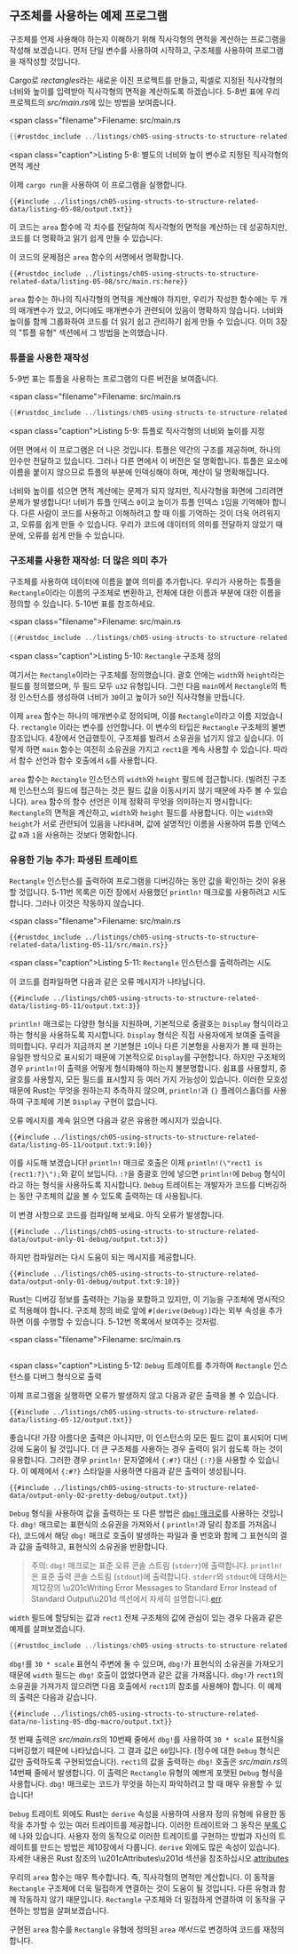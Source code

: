 ## 구조체를 사용하는 예제 프로그램

구조체를 언제 사용해야 하는지 이해하기 위해 직사각형의 면적을 계산하는 프로그램을 작성해 보겠습니다. 먼저 단일 변수를 사용하여 시작하고, 구조체를 사용하여 프로그램을 재작성할 것입니다.

Cargo로 *rectangles*라는 새로운 이진 프로젝트를 만들고, 픽셀로 지정된 직사각형의 너비와 높이를 입력받아 직사각형의 면적을 계산하도록 하겠습니다. 5-8번 표에 우리 프로젝트의 *src/main.rs*에 있는 방법을 보여줍니다.

<span class=\"filename\">Filename: src/main.rs</span>

```rust
{{#rustdoc_include ../listings/ch05-using-structs-to-structure-related-data/listing-05-08/src/main.rs:all}}
```

<span class=\"caption\">Listing 5-8: 별도의 너비와 높이 변수로 지정된 직사각형의 면적 계산</span>

이제 `cargo run`을 사용하여 이 프로그램을 실행합니다.

```console
{{#include ../listings/ch05-using-structs-to-structure-related-data/listing-05-08/output.txt}}
```

이 코드는 `area` 함수에 각 치수를 전달하여 직사각형의 면적을 계산하는 데 성공하지만, 코드를 더 명확하고 읽기 쉽게 만들 수 있습니다.

이 코드의 문제점은 `area` 함수의 서명에서 명확합니다.

```rust,ignore
{{#rustdoc_include ../listings/ch05-using-structs-to-structure-related-data/listing-05-08/src/main.rs:here}}
```

`area` 함수는 하나의 직사각형의 면적을 계산해야 하지만, 우리가 작성한 함수에는 두 개의 매개변수가 있고, 어디에도 매개변수가 관련되어 있음이 명확하지 않습니다. 너비와 높이를 함께 그룹화하여 코드를 더 읽기 쉽고 관리하기 쉽게 만들 수 있습니다. 이미 3장의 "튜플 유형"<!-- ignore --> 섹션에서 그 방법을 논의했습니다.

### 튜플을 사용한 재작성

5-9번 표는 튜플을 사용하는 프로그램의 다른 버전을 보여줍니다.

<span class=\"filename\">Filename: src/main.rs</span>

```rust
{{#rustdoc_include ../listings/ch05-using-structs-to-structure-related-data/listing-05-09/src/main.rs}}
```

<span class=\"caption\">Listing 5-9: 튜플로 직사각형의 너비와 높이를 지정</span>

어떤 면에서 이 프로그램은 더 나은 것입니다. 튜플은 약간의 구조를 제공하며, 하나의 인수만 전달하고 있습니다. 그러나 다른 면에서 이 버전은 덜 명확합니다. 튜플은 요소에 이름을 붙이지 않으므로 튜플의 부분에 인덱싱해야 하며, 계산이 덜 명확해집니다.

너비와 높이를 섞으면 면적 계산에는 문제가 되지 않지만, 직사각형을 화면에 그리려면 문제가 발생합니다! 너비가 튜플 인덱스 `0`이고 높이가 튜플 인덱스 `1`임을 기억해야 합니다. 다른 사람이 코드를 사용하고 이해하려고 할 때 이를 기억하는 것이 더욱 어려워지고, 오류를 쉽게 만들 수 있습니다. 우리가 코드에 데이터의 의미를 전달하지 않았기 때문에, 오류를 쉽게 만들 수 있습니다.

### 구조체를 사용한 재작성: 더 많은 의미 추가

구조체를 사용하여 데이터에 이름을 붙여 의미를 추가합니다. 우리가 사용하는 튜플을 `Rectangle`이라는 이름의 구조체로 변환하고, 전체에 대한 이름과 부분에 대한 이름을 정의할 수 있습니다. 5-10번 표를 참조하세요.

<span class=\"filename\">Filename: src/main.rs</span>

```rust
{{#rustdoc_include ../listings/ch05-using-structs-to-structure-related-data/listing-05-10/src/main.rs}}
```

<span class=\"caption\">Listing 5-10: `Rectangle` 구조체 정의</span>

여기서는 `Rectangle`이라는 구조체를 정의했습니다. 괄호 안에는 `width`와 `height`라는 필드를 정의했으며, 두 필드 모두 `u32` 유형입니다. 그런 다음 `main`에서 `Rectangle`의 특정 인스턴스를 생성하여 너비가 `30`이고 높이가 `50`인 직사각형을 만듭니다.

이제 `area` 함수는 하나의 매개변수로 정의되며, 이를 `Rectangle`이라고 이름 지었습니다.
 `rectangle` 이라는 변수를 선언합니다. 이 변수의 타입은 `Rectangle` 구조체의 불변 참조입니다. 4장에서 언급했듯이, 구조체를 빌려서 소유권을 넘기지 않고 싶습니다. 이렇게 하면 `main` 함수는 여전히 소유권을 가지고 `rect1`을 계속 사용할 수 있습니다. 따라서 함수 선언과 함수 호출에서 `&`를 사용합니다.

`area` 함수는 `Rectangle` 인스턴스의 `width`와 `height` 필드에 접근합니다. (빌려진 구조체 인스턴스의 필드에 접근하는 것은 필드 값을 이동시키지 않기 때문에 자주 볼 수 있습니다). `area` 함수의 함수 선언은 이제 정확히 무엇을 의미하는지 명시합니다: `Rectangle`의 면적을 계산하고, `width`와 `height` 필드를 사용합니다. 이는 `width`와 `height`가 서로 관련되어 있음을 나타내며, 값에 설명적인 이름을 사용하여 튜플 인덱스 값 `0`과 `1`을 사용하는 것보다 명확합니다.

### 유용한 기능 추가: 파생된 트레이트

`Rectangle` 인스턴스를 출력하여 프로그램을 디버깅하는 동안 값을 확인하는 것이 유용할 것입니다. 5-11번 목록은 이전 장에서 사용했던 `println!` 매크로를 사용하려고 시도합니다. 그러나 이것은 작동하지 않습니다.

<span class=\"filename\">Filename: src/main.rs</span>

```rust,ignore,does_not_compile
{{#rustdoc_include ../listings/ch05-using-structs-to-structure-related-data/listing-05-11/src/main.rs}}
```

<span class=\"caption\">Listing 5-11: `Rectangle` 인스턴스를 출력하려는 시도</span>

이 코드를 컴파일하면 다음과 같은 오류 메시지가 나타납니다.

```text
{{#include ../listings/ch05-using-structs-to-structure-related-data/listing-05-11/output.txt:3}}
```

`println!` 매크로는 다양한 형식을 지원하며, 기본적으로 중괄호는 `Display` 형식이라고 하는 형식을 사용하도록 지시합니다. `Display` 형식은 직접 사용자에게 보여줄 출력을 의미합니다. 우리가 지금까지 본 기본형은 `1`이나 다른 기본형을 사용자가 볼 때 원하는 유일한 방식으로 표시되기 때문에 기본적으로 `Display`를 구현합니다. 하지만 구조체의 경우 `println!`이 출력을 어떻게 형식화해야 하는지 불분명합니다. 쉼표를 사용할지, 중괄호를 사용할지, 모든 필드를 표시할지 등 여러 가지 가능성이 있습니다. 이러한 모호성 때문에 Rust는 무엇을 원하는지 추측하지 않으며, `println!`과 `{}` 플레이스홀더를 사용하여 구조체에 기본 `Display` 구현이 없습니다.

오류 메시지를 계속 읽으면 다음과 같은 유용한 메시지가 있습니다.

```text
{{#include ../listings/ch05-using-structs-to-structure-related-data/listing-05-11/output.txt:9:10}}
```

이를 시도해 보겠습니다! `println!` 매크로 호출은 이제 `println!(\"rect1 is
{rect1:?}\");`와 같이 보입니다. `:?`을 중괄호 안에 넣으면 `println!`에 `Debug` 형식이라고 하는 형식을 사용하도록 지시합니다. `Debug` 트레이트는 개발자가 코드를 디버깅하는 동안 구조체의 값을 볼 수 있도록 출력하는 데 사용됩니다.

이 변경 사항으로 코드를 컴파일해 보세요. 아직 오류가 발생합니다.

```text
{{#include ../listings/ch05-using-structs-to-structure-related-data/output-only-01-debug/output.txt:3}}
```

하지만 컴파일러는 다시 도움이 되는 메시지를 제공합니다.

```text
{{#include ../listings/ch05-using-structs-to-structure-related-data/output-only-01-debug/output.txt:9:10}}
```

Rust는 디버깅 정보를 출력하는 기능을 포함하고 있지만, 이 기능을 구조체에 명시적으로 적용해야 합니다. 구조체 정의 바로 앞에 `#[derive(Debug)]`라는 외부 속성을 추가하면 이를 수행할 수 있습니다. 5-12번 목록에서 보여주는 것처럼.

<span class=\"filename\">Filename: src/main.rs</span>

```rust
```

<span class=\"caption\">Listing 5-12: `Debug` 트레이트를 추가하여 `Rectangle` 인스턴스를 디버그 형식으로 출력</span>

이제 프로그램을 실행하면 오류가 발생하지 않고 다음과 같은 출력을 볼 수 있습니다.

```console
{{#include ../listings/ch05-using-structs-to-structure-related-data/listing-05-12/output.txt}}
```

좋습니다! 가장 아름다운 출력은 아니지만, 이 인스턴스의 모든 필드 값이 표시되어 디버깅에 도움이 될 것입니다. 더 큰 구조체를 사용하는 경우 출력이 읽기 쉽도록 하는 것이 유용합니다. 그러한 경우 `println!` 문자열에서 `{:#?}` 대신 `{:?}`을 사용할 수 있습니다. 이 예제에서 `{:#?}` 스타일을 사용하면 다음과 같은 출력이 생성됩니다.

```console
{{#include ../listings/ch05-using-structs-to-structure-related-data/output-only-02-pretty-debug/output.txt}}
```

`Debug` 형식을 사용하여 값을 출력하는 또 다른 방법은 [`dbg!` 매크로][dbg]<!-- ignore -->를 사용하는 것입니다. `dbg!` 매크로는 표현식의 소유권을 가져와서 ( `println!`과 달리 참조를 가져옵니다), 코드에서 해당 `dbg!` 매크로 호출이 발생하는 파일과 줄 번호와 함께 그 표현식의 결과 값을 출력하고, 표현식의 소유권을 반환합니다.

> 주의: `dbg!` 매크로는 표준 오류 콘솔 스트림 (`stderr`)에 출력합니다. `println!`은 표준 출력 콘솔 스트림 (`stdout`)에 출력합니다. `stderr`와 `stdout`에 대해서는 제12장의 \u201cWriting Error Messages to Standard Error Instead of Standard Output\u201d 섹션에서 자세히 설명합니다.[err]<!-- ignore -->.

`width` 필드에 할당되는 값과 `rect1` 전체 구조체의 값에 관심이 있는 경우 다음과 같은 예제를 살펴보겠습니다.

```rust
{{#rustdoc_include ../listings/ch05-using-structs-to-structure-related-data/no-listing-05-dbg-macro/src/main.rs}}
```

`dbg!`를 `30 * scale` 표현식 주변에 둘 수 있으며, `dbg!`가 표현식의 소유권을 가져오기 때문에 `width` 필드는 `dbg!` 호출이 없었다면과 같은 값을 가져옵니다. `dbg!`가 `rect1`의 소유권을 가져가지 않으려면 다음 호출에서 `rect1`의 참조를 사용해야 합니다. 이 예제의 출력은 다음과 같습니다.

```console
{{#include ../listings/ch05-using-structs-to-structure-related-data/no-listing-05-dbg-macro/output.txt}}
```

첫 번째 출력은 *src/main.rs*의 10번째 줄에서 `dbg!`를 사용하여 `30 * scale` 표현식을 디버깅했기 때문에 나타났습니다. 그 결과 값은 `60`입니다. (정수에 대한 `Debug` 형식은 값만 출력하도록 구현되었습니다). `rect1`의 값을 출력하는 `dbg!` 호출은 *src/main.rs*의 14번째 줄에서 발생합니다. 이 출력은 `Rectangle` 유형의 예쁘게 포맷된 `Debug` 형식을 사용합니다. `dbg!` 매크로는 코드가 무엇을 하는지 파악하려고 할 때 매우 유용할 수 있습니다!

`Debug` 트레이트 외에도 Rust는 `derive` 속성을 사용하여 사용자 정의 유형에 유용한 동작을 추가할 수 있는 여러 트레이트를 제공합니다. 이러한 트레이트와 그 동작은 [부록 C][app-c]<!-- ignore -->에 나와 있습니다. 사용자 정의 동작으로 이러한 트레이트를 구현하는 방법과 자신의 트레이트를 만드는 방법은 제10장에서 다룹니다. `derive` 외에도 많은 속성이 있습니다. 자세한 내용은 Rust 참조의 \u201cAttributes\u201d 섹션을 참조하십시오.[attributes]

우리의 `area` 함수는 매우 특수합니다. 즉, 직사각형의 면적만 계산합니다. 이 동작을 `Rectangle` 구조체에 더욱 밀접하게 연결하는 것이 도움이 될 것입니다. 다른 유형과 함께 작동하지 않기 때문입니다. `Rectangle` 구조체와 더 밀접하게 연결하여 이 동작을 구현하는 방법을 살펴보겠습니다.

구현된 `area` 함수를 `Rectangle` 유형에 정의된 `area` *메서드*로 변경하여 코드를 재정의합니다.

[tuple-type]: ch03-02-data-types.html#the-tuple-type
[app-c]: appendix-03-derivable-traits.md
[println]: ../std/macro.println.html
[dbg]: ../std/macro.dbg.html
[err]: ch12-06-writing-to-stderr-instead-of-stdout.html
[attributes]: ../reference/attributes.html
